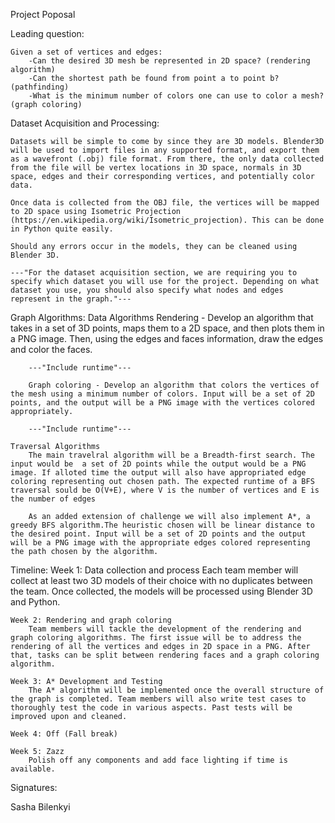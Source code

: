 Project Poposal

Leading question:

    Given a set of vertices and edges:
        -Can the desired 3D mesh be represented in 2D space? (rendering algorithm)
        -Can the shortest path be found from point a to point b? (pathfinding)
        -What is the minimum number of colors one can use to color a mesh? (graph coloring)


Dataset Acquisition and Processing:

    Datasets will be simple to come by since they are 3D models. Blender3D will be used to import files in any supported format, and export them as a wavefront (.obj) file format. From there, the only data collected from the file will be vertex locations in 3D space, normals in 3D space, edges and their corresponding vertices, and potentially color data.
 
    Once data is collected from the OBJ file, the vertices will be mapped to 2D space using Isometric Projection (https://en.wikipedia.org/wiki/Isometric_projection). This can be done in Python quite easily.
 
    Should any errors occur in the models, they can be cleaned using Blender 3D.

    ---"For the dataset acquisition section, we are requiring you to specify which dataset you will use for the project. Depending on what dataset you use, you should also specify what nodes and edges represent in the graph."---



Graph Algorithms:
    Data Algorithms
       	Rendering - Develop an algorithm that takes in a set of 3D points, maps them to a 2D space, and then plots them in a PNG image. Then, using the edges and faces information, draw the edges and color the faces.
       	
        ---"Include runtime"---
           
        Graph coloring - Develop an algorithm that colors the vertices of the mesh using a minimum number of colors. Input will be a set of 2D points, and the output will be a PNG image with the vertices colored appropriately.
 
        ---"Include runtime"---

    Traversal Algorithms
        The main travelral algorithm will be a Breadth-first search. The input would be  a set of 2D points while the output would be a PNG image. If alloted time the output will also have appropriated edge coloring representing out chosen path. The expected runtime of a BFS traversal sould be O(V+E), where V is the number of vertices and E is the number of edges

        As an added extension of challenge we will also implement A*, a greedy BFS algorithm.The heuristic chosen will be linear distance to the desired point. Input will be a set of 2D points and the output will be a PNG image with the appropriate edges colored representing the path chosen by the algorithm.


Timeline:
    Week 1: Data collection and process
       	Each team member will collect at least two 3D models of their choice with no duplicates between the team. Once collected, the models will be processed using Blender 3D and Python.
 
    Week 2: Rendering and graph coloring
       	Team members will tackle the development of the rendering and graph coloring algorithms. The first issue will be to address the rendering of all the vertices and edges in 2D space in a PNG. After that, tasks can be split between rendering faces and a graph coloring algorithm.
 
    Week 3: A* Development and Testing
       	The A* algorithm will be implemented once the overall structure of the graph is completed. Team members will also write test cases to thoroughly test the code in various aspects. Past tests will be improved upon and cleaned.
 
    Week 4: Off (Fall break)
 
    Week 5: Zazz
       	Polish off any components and add face lighting if time is available.


Signatures:

Sasha Bilenkyi
